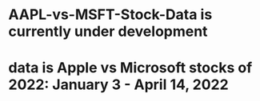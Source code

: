 # AAPL-vs-MSFT-Stock-Data is currently under development 

# data is Apple vs Microsoft stocks of 2022: January 3 - April 14, 2022 

